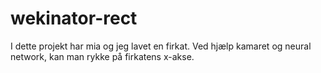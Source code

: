 # wekinator-rect

I dette projekt har mia og jeg lavet en firkat. Ved hjælp kamaret og neural network, kan man rykke på firkatens x-akse.
